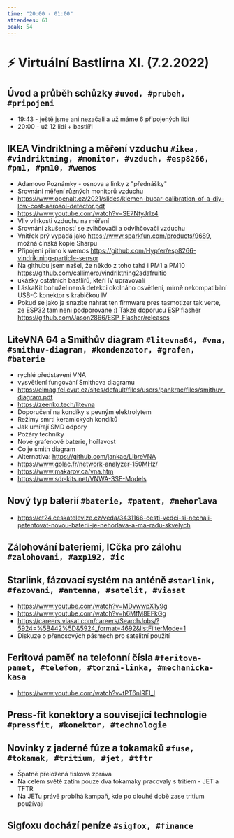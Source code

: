 ```yaml
---
time: "20:00 - 01:00"
attendees: 61
peak: 54
---
```

# ⚡ Virtuální Bastlírna XI. (7.2.2022)

## Úvod a průběh schůzky `#uvod, #prubeh, #pripojeni`
- 19:43 - ještě jsme ani nezačali a už máme 6 připojených lidí
- 20:00 - už 12 lidí + bastlíři

## IKEA Vindriktning a měření vzduchu `#ikea, #vindriktning, #monitor, #vzduch, #esp8266, #pm1, #pm10, #wemos`
- Adamovo Poznámky - osnova a linky z "přednášky"
- Srovnání měření různých monitorů vzduchu
- https://www.openalt.cz/2021/slides/klemen-bucar-calibration-of-a-diy-low-cost-aerosol-detector.pdf
- https://www.youtube.com/watch?v=SE7NtyJrlz4
- Vliv vlhkosti vzduchu na měření
- Srovnání zkušeností se zvlhčovači a odvlhčovači vzduchu
- Vnitřek prý vypadá jako https://www.sparkfun.com/products/9689, možná čínská kopie Sharpu
- Připojení přímo k wemos https://github.com/Hypfer/esp8266-vindriktning-particle-sensor
- Na githubu jsem našel, že někdo z toho tahá i PM1 a PM10 https://github.com/callimero/vindriktning2adafruitio
- ukázky ostatních bastlířů, kteří IV upravovali
- LáskaKit bohužel nemá detekci okolnáho osvětlení, mírně nekompatibilní USB-C konektor s krabičkou IV
- Pokud se jako ja snazite nahrat ten firmware pres tasmotizer tak verte, ze ESP32 tam neni podporovane :) Takze doporucu ESP flasher https://github.com/Jason2866/ESP_Flasher/releases

## LiteVNA 64 a Smithův diagram `#litevna64, #vna, #smithuv-diagram, #kondenzator, #grafen, #baterie`
- rychlé představení VNA
- vysvětlení fungování Smithova diagramu
- https://elmag.fel.cvut.cz/sites/default/files/users/pankrac/files/smithuv_diagram.pdf
- https://zeenko.tech/litevna
- Doporučení na kondíky s pevným elektrolytem
- Režimy smrti keramických kondíků
- Jak umírají SMD odpory
- Požáry techniky
- Nové grafenové baterie, hořlavost
- Co je smith diagram
- Alternativa: https://github.com/jankae/LibreVNA
- https://www.golac.fr/network-analyzer-150MHz/
- https://www.makarov.ca/vna.htm
- https://www.sdr-kits.net/VNWA-3SE-Models

## Nový typ baterií `#baterie, #patent, #nehorlava`
- https://ct24.ceskatelevize.cz/veda/3431166-cesti-vedci-si-nechali-patentovat-novou-baterii-je-nehorlava-a-ma-radu-skvelych

## Zálohování bateriemi, ICčka pro zálohu `#zalohovani, #axp192, #ic`

## Starlink, fázovací systém na anténě `#starlink, #fazovani, #antenna, #satelit, #viasat`
- https://www.youtube.com/watch?v=MDvwwpX1y9g
- https://www.youtube.com/watch?v=h6MfM8EFkGg
- https://careers.viasat.com/careers/SearchJobs/?5924=%5B442%5D&5924_format=4692&listFilterMode=1
- Diskuze o přenosových pásmech pro satelitní použití

## Feritová paměť na telefonní čísla `#feritova-pamet, #telefon, #torzni-linka, #mechanicka-kasa`
- https://www.youtube.com/watch?v=tPT6nIRFI_I

## Press-fit konektory a související technologie `#pressfit, #konektor, #technologie`

## Novinky z jaderné fúze a tokamaků `#fuse, #tokamak, #tritium, #jet, #tftr`
- Špatně přeložená tisková zpráva
- Na celém světě zatím pouze dva tokamaky pracovaly s tritiem - JET a TFTR
- Na JETu právě probíhá kampaň, kde po dlouhé době zase tritium používají

## Sigfoxu dochází peníze `#sigfox, #finance`
